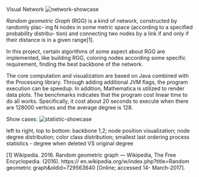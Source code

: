 Visual Network
![network-showcase](https://github.com/tankiJong/visual-network/blob/master/network-showcase.png|alt=octocat)

*Random geometric Graph* (RGG) is a kind of network, constructed by randomly plac- ing N nodes in some metric space (according to a specified probability distribu- tion) and connecting two nodes by a link if and only if their distance is in a given range[1].

In this project, certain algorithms of some aspect about RGG are implemented, like building RGG, coloring nodes according some specific requirement, finding the best backbone of the network.

The core computation and visualization are based on Java combined with the Processing library. Through adding additional JVM flags, the program execution can be speedup. In addition, Mathematica is utilized to render data plots. The benchmarks indicates that the program cost linear time to do all works. Specifically, it cost about 20 seconds to execute when there are 128000 vertices and the average degree is 128.

Show cases:
![statistic-showcase](https://github.com/tankiJong/visual-network/blob/master/statistic-showcase.png|alt=octocat)

left to right, top to bottom: backbone 1,2; node position visualization; node degree distribution; color class distribution; smallest last ordering process statistics - degree when deleted VS original degree

[1] Wikipedia. 2016. Random geometric graph — Wikipedia, The Free Encyclopedia. (2016). https:// en.wikipedia.org/w/index.php?title=Random geometric graph&oldid=729563640 [Online; accessed 14- March-2017].
